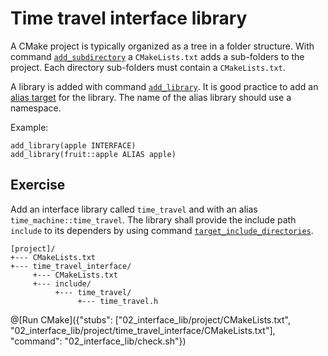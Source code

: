 # Time travel interface library

A CMake project is typically organized as a tree in a folder structure.
With command [`add_subdirectory`](https://cmake.org/cmake/help/v3.10/command/add_subdirectory.html) a `CMakeLists.txt` adds a sub-folders to the project.
Each directory sub-folders must contain a `CMakeLists.txt`.

A library is added with command [`add_library`](https://cmake.org/cmake/help/v3.10/command/add_library.html).
It is good practice to add an [alias target](https://cmake.org/cmake/help/v3.10/command/add_library.html#alias-libraries) for the library.
The name of the alias library should use a namespace.

Example:
```
add_library(apple INTERFACE)
add_library(fruit::apple ALIAS apple)
```

## Exercise

Add an interface library called `time_travel` and with an alias `time_machine::time_travel`.
The library shall provide the include path `include` to its dependers by using command [`target_include_directories`](https://cmake.org/cmake/help/v3.10/command/target_include_directories.html).

```
[project]/
+--- CMakeLists.txt
+--- time_travel_interface/
     +--- CMakeLists.txt
     +--- include/
          +--- time_travel/
               +--- time_travel.h
```

@[Run CMake]({"stubs": ["02_interface_lib/project/CMakeLists.txt", "02_interface_lib/project/time_travel_interface/CMakeLists.txt"], "command": "02_interface_lib/check.sh"})
